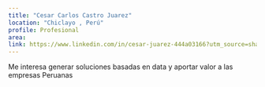 ```yaml
---
title: "Cesar Carlos Castro Juarez"
location: "Chiclayo , Perú"
profile: Profesional
area: 
link: https://www.linkedin.com/in/cesar-juarez-444a03166?utm_source=share&utm_campaign=share_via&utm_content=profile&utm_medium=ios_app
---
```


Me interesa generar soluciones basadas en data y aportar valor a las empresas Peruanas